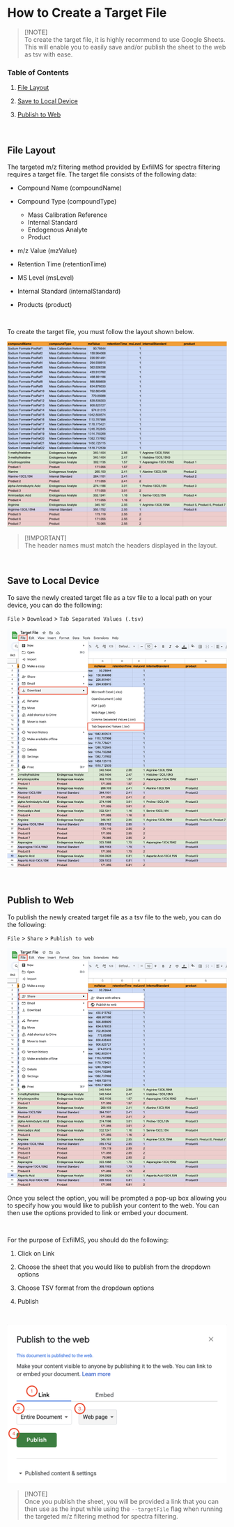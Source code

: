 # How to Create a Target File

> [!NOTE]\
> To create the target file, it is highly recommend to use Google Sheets. This will enable you to easily save and/or publish the sheet to the web as tsv with ease.

### Table of Contents

1. [File Layout](#file-layout)

2. [Save to Local Device](#save-to-local-device)

3. [Publish to Web](#publish-to-web)

<br>

## File Layout

The targeted m/z filtering method provided by ExfilMS for spectra filtering requires a target file. The target file consists of the following data:

- Compound Name (compoundName)

- Compound Type (compoundType)

  - Mass Calibration Reference
  - Internal Standard
  - Endogenous Analyte
  - Product

- m/z Value (mzValue)

- Retention Time (retentionTime)

- MS Level (msLevel)

- Internal Standard (internalStandard)

- Products (product)

<br>

To create the target file, you must follow the layout shown below.

![layout](../img/targetFile/layout.png)

> [!IMPORTANT]\
> The header names must match the headers displayed in the layout.

<br>

## Save to Local Device

To save the newly created target file as a tsv file to a local path on your device, you can do the following:

`File` > `Download` > `Tab Separated Values (.tsv)`

![save-local](../img/targetFile/save-local.png)

<br>

## Publish to Web

To publish the newly created target file as a tsv file to the web, you can do the following:

`File` > `Share` > `Publish to web`

![publish-web-1](../img/targetFile/publish-web-1.png)

Once you select the option, you will be prompted a pop-up box allowing you to specify how you would like to publish your content to the web. You can then use the options provided to link or embed your document.

<br>

For the purpose of ExfilMS, you should do the following:

1. Click on Link

2. Choose the sheet that you would like to publish from the dropdown options

3. Choose TSV format from the dropdown options

4. Publish

<br>

![publish-web-2](../img/targetFile/publish-web-2.png)

> [!NOTE]\
> Once you publish the sheet, you will be provided a link that you can then use as the input while using the `--targetFile` flag when running the targeted m/z filtering method for spectra filtering.

<!-- URLs used in the markdown document -->
